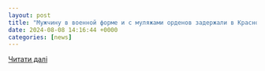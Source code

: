 ```yaml
---
layout: post
title: "Мужчину в военной форме и с муляжами орденов задержали в Краснодаре за мошенничество"
date: 2024-08-08 14:16:44 +0000
categories: [news]
---
```


[Читати далі](https://kub-inform.ru/news/2024-08-08-muzhchinu-v-voennoy-forme-i-s-mulyazhami-ordenov-zaderzhali-v-krasnodare-za-moshennichestvo/)
